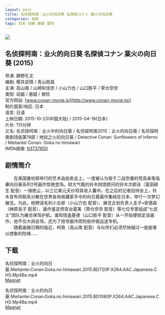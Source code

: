 ```yaml
---
layout: post
title: 名侦探柯南：业火的向日葵 名探偵コナン 業火の向日葵
categories: 电影
tags: 日本 动画 悬疑 冒险
---
```


[![](http://i12.tietuku.cn/c16b4b446ece0820t.jpg)](http://i12.tietuku.cn/c16b4b446ece0820.jpg)

## 名侦探柯南：业火的向日葵 名探偵コナン 業火の向日葵 (2015)
导演: 静野孔文  
编剧: 樱井武晴 / 青山刚昌  
主演: 高山南 / 山崎和佳奈 / 小山力也 / 山口胜平 / 荣仓奈奈  
类型: 动画 / 悬疑 / 冒险  
官方网站: [www.conan-movie.jp](http://www.conan-movie.jp/)  
制片国家/地区: 日本  
语言: 日语  
上映日期: 2015-10-23(中国大陆) / 2015-04-18(日本)  
片长: 113分钟  
又名: 名侦探柯南：业火中的向日葵 / 名侦探柯南2015：业火的向日葵 / 名侦探柯南剧场版第19部 / 地狱之火的向日葵 / Detective Conan: Sunflowers of Inferno / Meitantei Conan: Goka no himawari  
IMDb链接: [tt3737650](http://www.imdb.com/title/tt3737650)

## 剧情简介
　　在美国曼哈顿举行的艺术品拍卖会上，一度被认为毁于二战空袭的梵高亲笔临摹向日葵系列2号画作惊艳登场。财大气粗的铃木财团顾问的铃木次郎吉（富田耕生 配音）一骑绝尘，以三亿美元天价将其收入囊中。在之后的记者招待会上，铃木宣布将联系分散在世界各地收藏家手中的向日葵画作集结在日本，举行一次梦幻展览。为此，他聘请毛利小五郎（小山力也 配音）、展览企划负责人圭子•安德森（榊原良子 配音）、画作鉴定师宫台夏美（荣仓奈奈 配音）等七位专家组成“七武士”团队为展览保驾护航。谁知怪盗基德（山口胜平 配音）从一开始便锁定该画作，他不仅大闹会场，还为了抢夺画作而险些炸毁运送专机。  
　　随着画展日期的临近，柯南（高山南 配音）与伙伴们必须尽快越过一座座难以想象的险峰……

## 下载
名侦探柯南：业火的向日葵.Meitantei.Conan.Goka.no.himawari.2015.BD720P.X264.AAC.Japanese.CHS.Mp4Ba.mp4  
[Magnet](magnet:?xt=urn:btih:b12baa81fc78d8d365c9843d8c436c46f9d4c5b1&tr=http://bt.mp4ba.com:2710/announce)

名侦探柯南：业火的向日葵.Meitantei.Conan.Goka.no.himawari.2015.BD1080P.X264.AAC.Japanese.CHS.Mp4Ba.mp4  
[Magnet](magnet:?xt=urn:btih:f362c1a70ed53ff7beea64d2fa878962e9a64deb&tr=http://bt.mp4ba.com:2710/announce)
